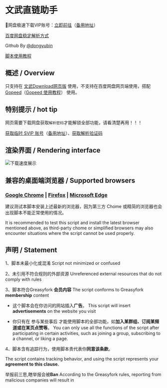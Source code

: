 # 文武直链助手

🛒网盘极速下载VIP账号：[立即前往](https://fk.wangdu.site/buy/23)（[备用地址](https://fk.wwkjs.top/buy/23)）

[百度网盘稳定解析方式](https://flowus.cn/wwkejishe/share/9e5a3fa4-a9eb-4706-9cf0-8eec0d4740c1)

Github By [@dongyubin](https://github.com/dongyubin/Baidu-VIP)

[脚本使用教程](https://flowus.cn/wwkejishe/share/c68e3c55-67e5-460f-b937-7727e0378a34?code=BCRWJL)

## 概述 / Overview

只支持在 [文武Download网页版](https://pandown.wangdu.site/) 使用，不支持在百度网盘网页端使用，搭配  [Gopeed](https://pan.quark.cn/s/7babffa3960d)（[Gopeed 使用教程](https://flowus.cn/wwkejishe/share/c68e3c55-67e5-460f-b937-7727e0378a34?code=BCRWJL)） 使用。

## 特别提示 / hot tip

网页需要下载网盘获取`解析密码`才能解锁全部功能，请看清楚再用！！！

[获取临时 SVIP 账号](https://fk.wangdu.site/buy/23)（[备用地址](https://fk.wwkjs.top/buy/23)）、[获取解析验证码](https://www.wangdu.site/software/tools/948.html)

## 渲染界面 / Rendering interface

![下载速度展示](https://cdn.wwkejishe.top/wp-cdn-02/2024/202411171326300.webp)

## 兼容的桌面端浏览器 / Supported browsers

### [Google Chrome](https://www.google.cn/intl/zh-CN/chrome/) | [Firefox](https://www.firefox.com.cn/) | [Microsoft Edge](https://www.microsoft.com/zh-cn/edge)

建议测试本脚本安装上述最新的浏览器，因为第三方 Chome 或精简的浏览器也会出现脚本不能正常使用的情况。

It is recommended to test this script and install the latest browser mentioned above, as third-party chome or simplified browsers may also encounter situations where the script cannot be used properly.

## 声明 / Statement

1、脚本未最小化或混淆 Script not minimized or confused

2、未引用不符合规则的外部资源 Unreferenced external resources that do not comply with rules

3、脚本符合Greasyfork **会员内容** The script conforms to Greasyfork **membership** content

- 这个脚本会在你访问的网站插入**广告**。
  This script will insert **advertisements** on the website you visit

- 你只有在 参与某些事后 才能使用脚本的全部功能，如**加入某群组、订阅某频道或在某页点赞等**。
  You can only use all the functions of the script after participating in certain activities, such as joining a group, subscribing to a channel, or liking a page.

4、脚本含有追踪行为，使用脚本责代表你**同意该条款**。

The script contains tracking behavior, and using the script represents your **agreement to this clause.**

举报前三思,瞎举报会被**Ban**
According to the Greasyfork rules, reporting from malicious companies will result in